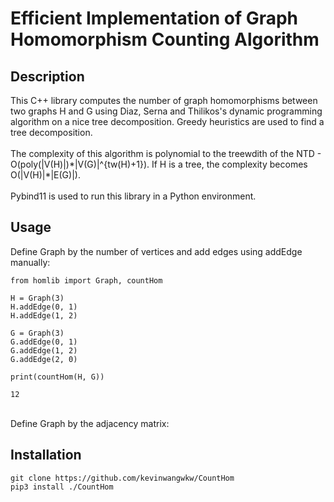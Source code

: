 # Efficient Implementation of Graph Homomorphism Counting Algorithm

## Description

This C++ library computes the number of graph homomorphisms between two graphs H and G using Diaz, Serna and Thilikos's dynamic programming algorithm on a nice tree decomposition. Greedy heuristics are used to find a tree decomposition. 
<br><br>The complexity of this algorithm is polynomial to the treewdith of the NTD - O(poly(|V(H)|)\*|V(G)|^{tw(H)+1}). If H is a tree, the complexity becomes O(|V(H)|\*|E(G)|).
<br><br>Pybind11 is used to run this library in a Python environment.

## Usage

Define Graph by the number of vertices and add edges using addEdge manually:
````
from homlib import Graph, countHom

H = Graph(3)
H.addEdge(0, 1)
H.addEdge(1, 2)

G = Graph(3)
G.addEdge(0, 1)
G.addEdge(1, 2)
G.addEdge(2, 0)

print(countHom(H, G))
````

````
12
````
<br>Define Graph by the adjacency matrix:

## Installation

````
git clone https://github.com/kevinwangwkw/CountHom
pip3 install ./CountHom
````
